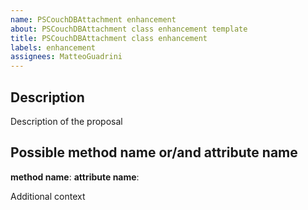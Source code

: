 ```yaml
---
name: PSCouchDBAttachment enhancement
about: PSCouchDBAttachment class enhancement template
title: PSCouchDBAttachment class enhancement
labels: enhancement
assignees: MatteoGuadrini
---
```


## Description

Description of the proposal

## Possible method name or/and attribute name

**method name**:
**attribute name**:

Additional context